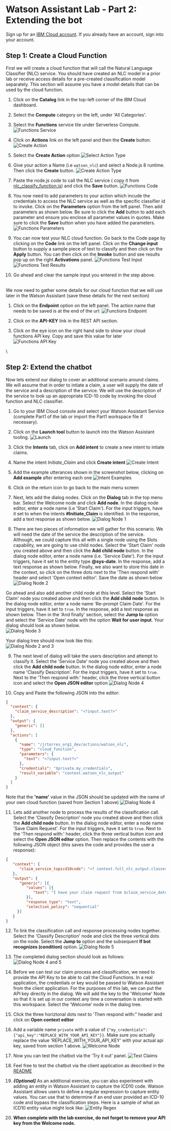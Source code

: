 # Watson Assistant Lab - Part 2: Extending the bot

Sign up for an [IBM Cloud account](https://console.cloud.ibm.com). If you already have an account, sign into your account.

## Step 1: Create a Cloud Function

First we will create a cloud function that will call the Natural Language Classifier (NLC) service. You should have created an NLC model in a prior lab or receive access details for a pre-created classification model separately. This section will assume you have a model details that can be used by the cloud function.

01. Click on the **Catalog** link in the top-left corner of the IBM Cloud dashboard.

02. Select the **Compute** category on the left, under 'All Categories'.

03. Select the **Functions** service tile under Serverless Compute.
   ![Functions Service](doc/source/images/Functions_Tile.png)

04. Click on **Actions** link on the left panel and then the **Create** button.
   ![Create Action](doc/source/images/Functions_CreateAction.png)

05. Select the **Create Action** option
   ![Select Action Type](doc/source/images/Function_SelectAction.png)

06. Give your action a Name (i.e `watson_nlc`) and select a Node.js 8 runtime. Then click the **Create** button.
   ![Create Action Type](doc/source/images/Function_CreateAction_Vars.png)

07. Paste the node.js code to call the NLC service ( copy it from [nlc_classify_function.js](functions/nlc_classify_function.js)) and click the **Save** button.
   ![Functions Code](doc/source/images/Function_Code.png)

08. You now need to add parameters to your action which incude the credentials to access the NLC service as well as the specific classifier id to invoke. Click on the **Parameters** option from the left panel. Then add parameters as shown below. Be sure to click the **Add** button to add each parameter and ensure you enclose all parameter values in quotes. Make sure to click the **Save** button when you have added the parameters.
   ![Functions Parameters](doc/source/images/Function_Parameters.png)

09. You can now test your NLC cloud function. Go back to the Code page by clicking on the **Code** link on the left panel. Click on the **Change input** button to supply a sample piece of text to classify and then click on the **Apply** button. You can then click on the **Invoke** button and see results pop up on the right **Activations** panel.
   ![Functions Test Input](doc/source/images/Function_TestInput.png)
   ![Functions Test Results](doc/source/images/Function_CallResults.png)

10. Go ahead and clear the sample input you entered in the step above.  

\
We now need to gather some details for our cloud function that we will use later in the Watson Assistant (save these details for the next section)
01. Click on the **Endpoint** option on the left panel. The action name that needs to be saved is at the end of the url:
   ![Functions Endpoint](doc/source/images/Function_Endpoint.png)

02. Click on the **API-KEY** link in the REST API section.

03. Click on the eye icon on the right hand side to show your cloud functions API key. Copy and save this value for later
   ![Functions API Key](doc/source/images/Functions_APIKey.png)

\

## Step 2: Extend the chatbot

Now lets extend our dialog to cover an additional scenario around claims. We will assume that in order to intiate a claim, a user will supply the date of the service and a description of the service. We will use the description of the service to look up an appropriate ICD-10 code by invoking the cloud function and NLC classifier. 

01. Go to your IBM Cloud console and select your Watson Assistant Service (complete Part1 of the lab or import the Part1 workspace file if necessary). 

02. Click on the  **Launch tool** button to launch into the Watson Assistant tooling.
   ![Launch](doc/source/images/WA_LaunchTool.png)

03. Click the **Intents** tab, click on **Add intent** to create a new intent to intiate claims.

04. Name the intent *Initiate_Claim* and click **Create intent**
   ![Create Intent](doc/source/images/WA_CreateIntent_2.png)

05. Add the example utterances shown in the screenshot below, clicking on **Add example** after entering each one
   ![Intent Examples](doc/source/images/WA_CreateIntent_2_Examples.png)

06. Click on the return icon to go back to the main menu screen

07. Next, lets add the dialog nodes. Click on the **Dialog** tab in the top menu bar. Select the Welcome node and click **Add node**. In the dialog node editor, enter a node name (i.e 'Start Claim'). For the input triggers, have it set to when the intents **#Initiate_Claim** is identified. In the response, add a text response as shown below.
   ![Dialog Node 1](doc/source/images/WA_Dialog_Node6.png)

08. There are two pieces of information we will gather for this scenario. We will need the date of the service the description of the service. Although, we could capture this all with a single node using the Slots capability, we are going to use child nodes. Select the 'Start Claim' node you created above and then click the **Add child node** button.  In the dialog node editor, enter a node name (i.e. 'Service Date'). For the input triggers, have it set to the entity type **@sys-date**. In the response, add a text response as shown below. Finally, we also want to store this date in the context, so click on the three dots next to the 'Then respond with' header and select 'Open context editor'. Save the date as shown below  
   ![Dialog Node 2](doc/source/images/WA_Dialog_Node7.png)  

   Go ahead and also add another child node at this level. Select the 'Start Claim' node you created above and then click the **Add child node** button.  In the dialog node editor, enter a node name 'Re-prompt Claim Date'. For the input triggers, have it set to `true`. In the response, add a text response as shown below. Then in the 'And finally' section, select the **Jump to** option and select the 'Service Date' node with the option **Wait for user input**. Your dialog should look as shown below.  
   ![Dialog Node 3](doc/source/images/WA_Dialog_Node8.png)  

   Your dialog tree should now look like this:  
   ![Dialog Node 2 and 3](doc/source/images/WA_ClaimServiceNodes_Level1.png)

09. The next level of dialog will take the users description and attempt to classify it. Select the 'Service Date' node you created above and then click the **Add child node** button.  In the dialog node editor, enter a node name 'Classify Description'. For the input triggers, have it set to `true`. Next to the 'Then respond with:' header, click the three vertical button icon and select the **Open JSON editor** option
   ![Dialog Node 4](doc/source/images/WA_Dialog_Node9_Resp1.png)

10. Copy and Paste the following JSON into the editor:

   ```JSON
   {
     "context": {
       "claim_service_description": "<?input.text?>"
     },
     "output": {
       "generic": []
     },
     "actions": [
       {
         "name": "/jrtorres_org1_dev/actions/watson_nlc",
         "type": "cloud_function",
         "parameters": {
           "text": "<?input.text?>"
         },
         "credentials": "$private.my_credentials",
         "result_variable": "context.watson_nlc_output"
       }
     ]
   }
   ```

   Note that the **'name'** value in the JSON should be updated with the name of your own cloud function (saved from Section 1 above)
   ![Dialog Node 4](doc/source/images/WA_Dialog_Node9_Resp2.png)

11. Lets add another node to process the results of the classification call. Select the 'Classify Description' node you created above and then click the **Add child node** button.  In the dialog node editor, enter a node name 'Save Claim Request'. For the input triggers, have it set to `true`. Next to the 'Then respond with:' header, click the three vertical button icon and select the **Open JSON editor** option. Then replace the contents with the following JSON object (this saves the code and provides the user a response):

   ```JSON
   {
      "context": {
         "claim_service_topicd10code": "<? context.full_nlc_output.classes.get(0).class_name ?>"
      },
      "output": {
         "generic": [{
            "values": [{
               "text": "I have your claim request from $claim_service_date and an identified code of $claim_service_topicd10code"
            }],
            "response_type": "text",
            "selection_policy": "sequential"
        }]
      }
   }
   ```

12. To link the classification call and response processing nodes together. Select the 'Classify Description' node and click the three vertical dots on the node. Select the **Jump to** option and the subsequent **If bot recognizes (condition)** option.
   ![Dialog Node 5](doc/source/images/WA_Dialog_Node10_Jumpto.png)

13. The completed dialog section should look as follows:
   ![Dialog Node 4 and 5](doc/source/images/WA_ClaimServiceNodes_Level2.png)

14. Before we can test our claim process and classification, we need to provide the API Key to be able to call the Cloud Functions. In a real application, the credentials or key would be passed to Watson Assistant from the client application. For the purposes of this lab, we can put the API key directly in the dialog. We will add the key to the 'Welcome' Node so that it is set up in our context any time a conversation is started with this workspace. Select the 'Welcome' node in the dialog tree.

15. Click the three horiztonal dots next to 'Then respond with:" header and click on **Open context editor**

16. Add a variable name `private` with a value of `{"my_credentials":{"api_key":"REPLACE_WITH_YOUR_API_KEY"}}`. Make sure you actually replace the value 'REPLACE_WITH_YOUR_API_KEY' with your actual api key, saved from section 1 above.
   ![Welcome Node](doc/source/images/WA_WelcomeNodeWithKey.png)

17. Now you can test the chatbot via the 'Try it out' panel.
   ![Test Claims](doc/source/images/WA_TestClaims.png)

18. Feel free to test the chatbot via the client application as described in the [README](README.md)

19. ***{Optional]*** As an additional exercise, you can also experiment with adding an entity in Watson Assistant to capture the ICD10 code. Watson Assistant allows users to define a regular expression to capture entity values. You can use that to determine if an end user provided an ICD-10 code and bypass the classification steps. Here is a sample of what an ICD10 entity value might look like:
   ![Entity Regex](doc/source/images/WA_Entity_ICD10.png)

20. **When complete with the lab exercise, do not forget to remove your API key from the Welcome node.**